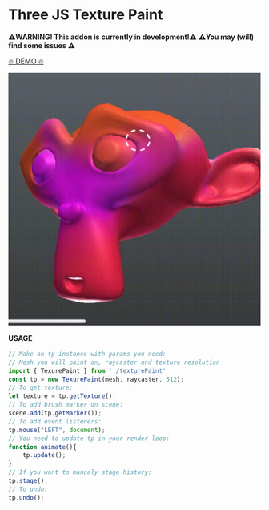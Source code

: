 # Three JS Texture Paint

**⚠️WARNING! This addon is currently in development!⚠️**
**⚠️You may (will) find some issues ⚠️**


[🔥 DEMO 🔥](https://ceramicsoda.github.io/TexturePaint/)


![Three JS texture paint](./assets/monkey.gif)

**USAGE**
```javascript
// Make an tp instance with params you need:
// Mesh you will paint on, raycaster and texture resolution
import { TexurePaint } from './texturePaint'
const tp = new TexurePaint(mesh, raycaster, 512); 
// To get texture:
let texture = tp.getTexture();
// To add brush marker on scene:
scene.add(tp.getMarker());
// To add event listeners:
tp.mouse("LEFT", document);
// You need to update tp in your render loop:
function animate(){
    tp.update();
}
// If you want to manualy stage history: 
tp.stage();
// To undo:
tp.undo(); 
```